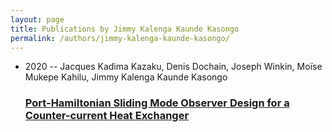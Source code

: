 ```yaml
---
layout: page
title: Publications by Jimmy Kalenga Kaunde Kasongo
permalink: /authors/jimmy-kalenga-kaunde-kasongo/
---
```


<ul class="post-list">
<li><span class='post-meta'>2020 -- Jacques Kadima Kazaku, Denis Dochain, Joseph Winkin, Moïse Mukepe Kahilu, Jimmy Kalenga Kaunde Kasongo</span><h3><a class='post-link' href='../../port-hamiltonian-sliding-mode-observer-design-for-a-counter-current-heat-exchanger'>Port-Hamiltonian Sliding Mode Observer Design for a Counter-current Heat Exchanger</a></h3></li>

</ul>
